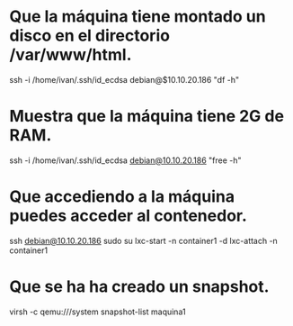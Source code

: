 # Que la máquina tiene montado un disco en el directorio /var/www/html.
ssh -i /home/ivan/.ssh/id_ecdsa debian@$10.10.20.186 "df -h"

# Muestra que la máquina tiene 2G de RAM.
ssh -i /home/ivan/.ssh/id_ecdsa debian@10.10.20.186 "free -h"

# Que accediendo a la máquina puedes acceder al contenedor.
ssh debian@10.10.20.186 
sudo su
lxc-start -n container1 -d
lxc-attach -n container1

# Que se ha ha creado un snapshot.
virsh -c qemu:///system snapshot-list maquina1